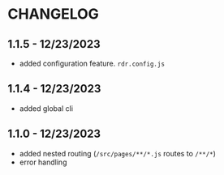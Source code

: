 # CHANGELOG

## 1.1.5 - 12/23/2023

- added configuration feature. `rdr.config.js`

## 1.1.4 - 12/23/2023

- added global cli

## 1.1.0 - 12/23/2023

- added nested routing (`/src/pages/**/*.js` routes to `/**/*`)
- error handling